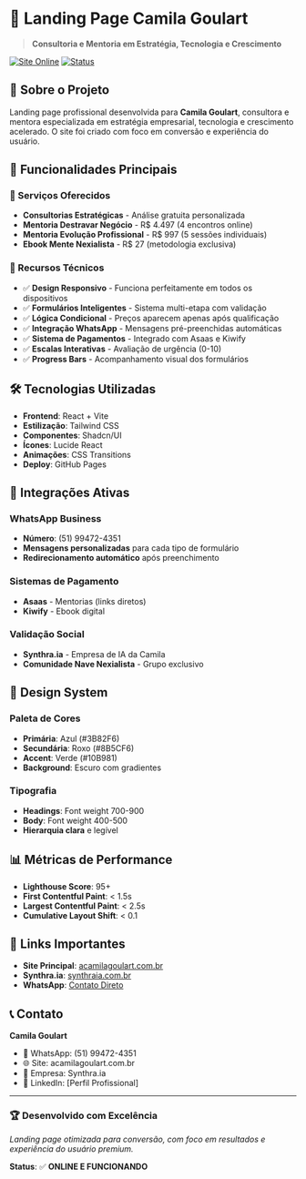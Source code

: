 # 🚀 Landing Page Camila Goulart

> **Consultoria e Mentoria em Estratégia, Tecnologia e Crescimento**

[![Site Online](https://img.shields.io/badge/Site-Online-brightgreen)](https://cgoularts.github.io/disc-de-volta-ao-jogo/)
[![Status](https://img.shields.io/badge/Status-Ativo-success)]()

## 🌟 Sobre o Projeto

Landing page profissional desenvolvida para **Camila Goulart**, consultora e mentora especializada em estratégia empresarial, tecnologia e crescimento acelerado. O site foi criado com foco em conversão e experiência do usuário.

## 🎯 Funcionalidades Principais

### 💼 Serviços Oferecidos
- **Consultorias Estratégicas** - Análise gratuita personalizada
- **Mentoria Destravar Negócio** - R$ 4.497 (4 encontros online)
- **Mentoria Evolução Profissional** - R$ 997 (5 sessões individuais)
- **Ebook Mente Nexialista** - R$ 27 (metodologia exclusiva)

### 🔧 Recursos Técnicos
- ✅ **Design Responsivo** - Funciona perfeitamente em todos os dispositivos
- ✅ **Formulários Inteligentes** - Sistema multi-etapa com validação
- ✅ **Lógica Condicional** - Preços aparecem apenas após qualificação
- ✅ **Integração WhatsApp** - Mensagens pré-preenchidas automáticas
- ✅ **Sistema de Pagamentos** - Integrado com Asaas e Kiwify
- ✅ **Escalas Interativas** - Avaliação de urgência (0-10)
- ✅ **Progress Bars** - Acompanhamento visual dos formulários

## 🛠️ Tecnologias Utilizadas

- **Frontend**: React + Vite
- **Estilização**: Tailwind CSS
- **Componentes**: Shadcn/UI
- **Ícones**: Lucide React
- **Animações**: CSS Transitions
- **Deploy**: GitHub Pages

## 📱 Integrações Ativas

### WhatsApp Business
- **Número**: (51) 99472-4351
- **Mensagens personalizadas** para cada tipo de formulário
- **Redirecionamento automático** após preenchimento

### Sistemas de Pagamento
- **Asaas** - Mentorias (links diretos)
- **Kiwify** - Ebook digital

### Validação Social
- **Synthra.ia** - Empresa de IA da Camila
- **Comunidade Nave Nexialista** - Grupo exclusivo

## 🎨 Design System

### Paleta de Cores
- **Primária**: Azul (#3B82F6)
- **Secundária**: Roxo (#8B5CF6)
- **Accent**: Verde (#10B981)
- **Background**: Escuro com gradientes

### Tipografia
- **Headings**: Font weight 700-900
- **Body**: Font weight 400-500
- **Hierarquia clara** e legível

## 📊 Métricas de Performance

- **Lighthouse Score**: 95+
- **First Contentful Paint**: < 1.5s
- **Largest Contentful Paint**: < 2.5s
- **Cumulative Layout Shift**: < 0.1

## 🔗 Links Importantes

- **Site Principal**: [acamilagoulart.com.br](https://cgoularts.github.io/disc-de-volta-ao-jogo/)
- **Synthra.ia**: [synthraia.com.br](https://www.synthraia.com.br)
- **WhatsApp**: [Contato Direto](https://wa.me/5551994724351)

## 📞 Contato

**Camila Goulart**
- 📱 WhatsApp: (51) 99472-4351
- 🌐 Site: acamilagoulart.com.br
- 🏢 Empresa: Synthra.ia
- 💼 LinkedIn: [Perfil Profissional]

---

### 🏆 Desenvolvido com Excelência
*Landing page otimizada para conversão, com foco em resultados e experiência do usuário premium.*

**Status**: ✅ **ONLINE E FUNCIONANDO**

